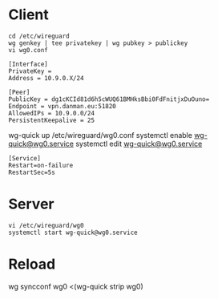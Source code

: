 # Client
```
cd /etc/wireguard
wg genkey | tee privatekey | wg pubkey > publickey
vi wg0.conf
```

```
[Interface]
PrivateKey = 
Address = 10.9.0.X/24

[Peer]
PublicKey = dg1cKCId81d6h5cWUQ61BMHksBbi0FdFnitjxDuOuno=
Endpoint = vpn.danman.eu:51820
AllowedIPs = 10.9.0.0/24
PersistentKeepalive = 25
```

wg-quick up /etc/wireguard/wg0.conf
systemctl enable wg-quick@wg0.service
systemctl edit wg-quick@wg0.service

```
[Service]
Restart=on-failure
RestartSec=5s
```
# Server

```systemctl stop wg-quick@wg0.service
vi /etc/wireguard/wg0
systemctl start wg-quick@wg0.service
```
# Reload

wg syncconf wg0 <(wg-quick strip wg0)
